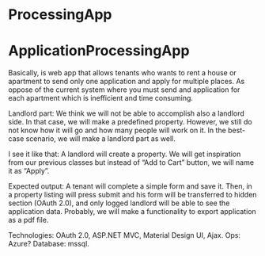 # ProcessingApp

# ApplicationProcessingApp

Basically, is web app that allows tenants who wants to rent a house or apartment to send only one application and apply for multiple places. As oppose of the current system where you must send and application for each apartment which is inefficient and time consuming.

Landlord part: We think we will not be able to accomplish also a landlord side. In that case, we will make a predefined property. However, we still do not know how it will go and how many people will work on it. In the best-case scenario, we will make a landlord part as well. 

I see it like that: A landlord will create a property. We will get inspiration from our previous classes but instead of “Add to Cart” button, we will name it as “Apply”.

Expected output: A tenant will complete a simple form and save it. Then, in a property listing will press submit and his form will be transferred to hidden section (OAuth 2.0), and only logged landlord will be able to see the application data. Probably, we will make a functionality to export application as a pdf file.

Technologies: OAuth 2.0, ASP.NET MVC, Material Design UI, Ajax.
Ops: Azure?
Database: mssql.

